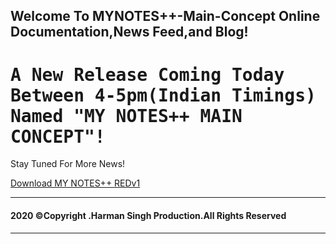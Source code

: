 ## Welcome To MYNOTES++-Main-Concept Online Documentation,News Feed,and Blog!
<h1><tt>A New Release Coming Today Between 4-5pm(Indian Timings) Named "MY NOTES++ MAIN CONCEPT"! </tt></h1>
<p>Stay Tuned For More News!</p>
<a href="https://github.com/VerronCoss/MYNOTESpp-Main-Concept/files/5364748/MYNOTES%2B%2B.REDv1.zip">Download MY NOTES++ REDv1</a>
<hr><b><h4>2020 ©Copyright .Harman Singh Production.All Rights Reserved</h4></b><hr>
